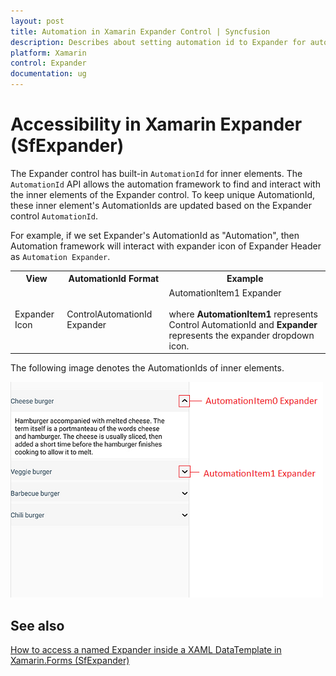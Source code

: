 ```yaml
---
layout: post 
title: Automation in Xamarin Expander Control | Syncfusion
description: Describes about setting automation id to Expander for automation framework to find and interact with control inner elements.
platform: Xamarin
control: Expander
documentation: ug
---
```

# Accessibility in Xamarin Expander (SfExpander)

The Expander control has built-in `AutomationId` for inner elements. The `AutomationId` API allows the automation framework to find and interact with the inner elements of the Expander control. To keep unique AutomationId, these inner element's AutomationIds are updated based on the Expander control `AutomationId`. 

For example, if we set Expander's AutomationId as "Automation", then Automation framework will interact with expander icon of Expander Header  as `Automation Expander`. 

<table>
<tr>
<th align="center" >View</th>
<th align="center" >AutomationId Format</th>
<th align="center" >Example</th>
</tr>

<tr>
<td>Expander Icon</td>
<td>ControlAutomationId Expander</td>
<td>AutomationItem1 Expander<br/><br/>
where <b>AutomationItem1</b> represents Control AutomationId and <b>Expander</b> represents the expander dropdown icon. 
</td>
</tr>
</table>

The following image denotes the AutomationIds of inner elements.

![Automation id for expander](expander_images/ExpanderAutomationImage.png)

## See also

[How to access a named Expander inside a XAML DataTemplate in Xamarin.Forms (SfExpander)](https://www.syncfusion.com/kb/11374/)
